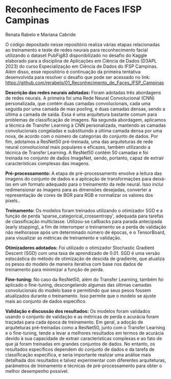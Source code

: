 # Reconhecimento de Faces IFSP Campinas
Renata Rabelo e Mariana Cabride

O código depositado nesse repositório realiza várias etapas relacionadas ao treinamento e teste de redes neurais para reconhecimento facial utilizando o dataset PubFig83 disponibilizado no desafio do Kaggle elaborado para a disciplina de Aplicações em Ciência de Dados (D3APL 2023) do curso Especialização em Ciência de Dados do IFSP Campinas. Além disso, esse repositório é continuação da primeira tentativa desenvolvida para resolver o desafio que pode ser acessado no link: https://github.com/rerabelo/01_Reconhecimento_de_Faces_IFSP_Campinas


**Descrição das redes neurais adotadas:**
Foram adotadas três abordagens de redes neurais. A primeira foi uma Rede Neural Convolucional (CNN) personalizada, que contém duas camadas convolucionais, cada uma seguida por uma camada de max pooling, e duas camadas densas, sendo a última a camada de saída. Essa é uma arquitetura bastante comum para problemas de classificação de imagens.
Na segunda abordagem, aplicamos a técnica de Transfer Learning à CNN personalizada, mantendo as camadas convolucionais congeladas e substituindo a última camada densa por uma nova, de acordo com o número de categorias do conjunto de dados.
Por fim, adotamos a ResNet50 pré-treinada, uma das arquiteturas de rede neural convolucional mais populares e eficazes, também utilizando a técnica de Transfer Learning. A ResNet50 contém 50 camadas e foi treinada no conjunto de dados ImageNet, sendo, portanto, capaz de extrair características complexas das imagens.


**Pré-processamento:**
A etapa de pré-processamento envolve a leitura das imagens do conjunto de dados e a aplicação de transformações para deixá-las em um formato adequado para o treinamento da rede neural. Isso inclui redimensionar as imagens para as dimensões desejadas, converter a representação de cores de BGR para RGB e normalizar os valores dos pixels..


**Treinamento:**
Os modelos foram treinados utilizando o otimizador SGD e a função de perda 'sparse_categorical_crossentropy', adequada para tarefas de classificação multiclasse. Utilizou-se callbacks para parada antecipada (early stopping), a fim de interromper o treinamento se a perda de validação não melhorasse após um determinado número de épocas, e o TensorBoard, para visualizar as métricas de treinamento e validação.


**Otimizadores adotados:**
Foi utilizado o otimizador Stochastic Gradient Descent (SGD) com uma taxa de aprendizado de 0.01. SGD é uma versão estocástica do método de otimização de descida de gradiente, que atualiza os pesos do modelo de maneira iterativa com base nos dados de treinamento para minimizar a função de perda.


**Fine-tuning:**
No caso da ResNet50, além do Transfer Learning, também foi aplicado o fine-tuning, descongelando algumas das últimas camadas convolucionais do modelo base e permitindo que seus pesos fossem atualizados durante o treinamento. Isso permite que o modelo se ajuste mais ao conjunto de dados específico.


**Validação e discussão dos resultados:**
Os modelos foram validados usando o conjunto de validação e as métricas de perda e acurácia foram traçadas para cada época de treinamento. Em geral, a adoção de arquiteturas pré-treinadas como a ResNet50, junto com o Transfer Learning e o fine-tuning, tende a levar a melhores resultados em termos de acurácia devido à sua capacidade de extrair características complexas e ao fato de que já foram treinadas em grandes conjuntos de dados. No entanto, os resultados específicos dependem do conjunto de dados e da tarefa de classificação específica, e seria importante realizar uma análise mais detalhada dos resultados e talvez experimentar com diferentes arquiteturas, parâmetros de treinamento e técnicas de pré-processamento para obter o melhor desempenho possível.


